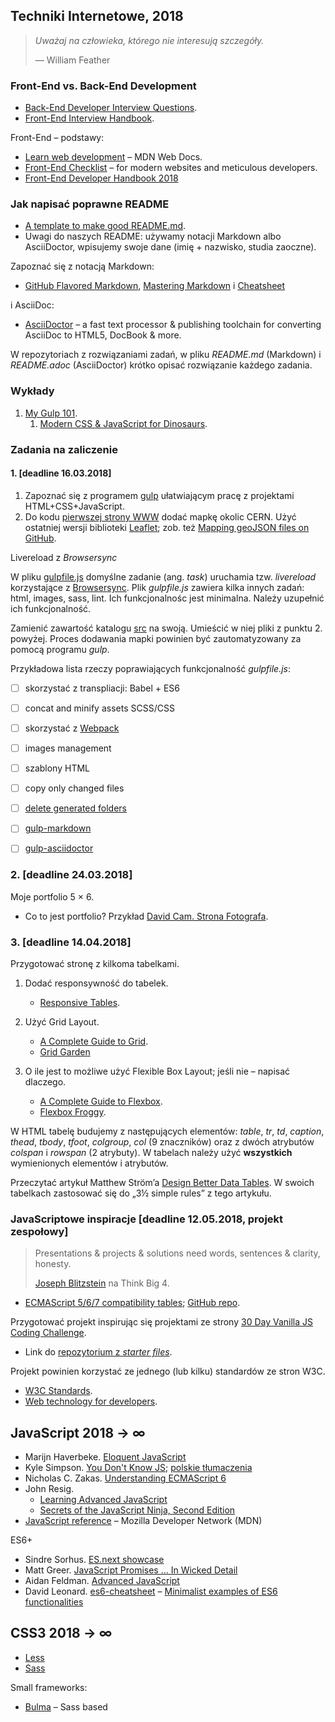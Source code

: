 ## Techniki Internetowe, 2018

> *Uważaj na człowieka, którego nie interesują szczegóły.*
>
> — William Feather

### Front-End vs. Back-End Development

* [Back-End Developer Interview Questions](https://github.com/arialdomartini/Back-End-Developer-Interview-Questions).
* [Front-End Interview Handbook](https://github.com/yangshun/front-end-interview-handbook).

Front-End – podstawy:

* [Learn web development](https://developer.mozilla.org/en-US/docs/Learn) – MDN Web Docs.
* [Front-End Checklist](https://github.com/thedaviddias/Front-End-Checklist) –
  for modern websites and meticulous developers.
* [Front-End Developer Handbook 2018](https://frontendmasters.com/books/front-end-handbook/2018/)


### Jak napisać poprawne README

* [A template to make good README.md](https://gist.github.com/PurpleBooth/109311bb0361f32d87a2).
* Uwagi do naszych README: używamy notacji Markdown albo AsciiDoctor,
  wpisujemy swoje dane (imię + nazwisko, studia zaoczne).

Zapoznać się z notacją Markdown:

* [GitHub Flavored Markdown](http://guides.github.com/overviews/mastering-markdown/),
  [Mastering Markdown](http://guides.github.com/overviews/mastering-markdown/) i
  [Cheatsheet](https://github.com/adam-p/markdown-here/wiki/Markdown-Cheatsheet)

i AsciiDoc:

* [AsciiDoctor](http://asciidoctor.org/) – a fast text processor & publishing
  toolchain for converting AsciiDoc to HTML5, DocBook & more.

W repozytoriach z rozwiązaniami zadań, w pliku _README.md_ (Markdown)
i _README.adoc_ (AsciiDoctor) krótko opisać rozwiązanie każdego zadania.

<!--
  Przeczytać [AsciiDoc New tables]( http://www.methods.co.nz/asciidoc/newtables.html).
-->

### Wykłady

1. [My Gulp 101](https://github.com/h5c3j/my_gulp_101).
    1. [Modern CSS & JavaScript for Dinosaurs](https://github.com/h5c3j/my_gulp_101/tree/master/static).


### Zadania na zaliczenie

#### 1. [deadline 16.03.2018]

1. Zapoznać się z programem [gulp](http://gulpjs.com) ułatwiającym pracę
  z projektami HTML+CSS+JavaScript.
2. Do kodu [pierwszej strony WWW](http://info.cern.ch/hypertext/WWW/TheProject.html)
  dodać mapkę okolic CERN. Użyć ostatniej wersji biblioteki
  [Leaflet](http://leafletjs.com); zob. też
  [Mapping geoJSON files on GitHub](https://help.github.com/articles/mapping-geojson-files-on-github).

Livereload z _Browsersync_

W pliku [gulpfile.js](https://github.com/h5c3j/my_gulp_101/blob/master/gulpfile.js)
domyślne zadanie (ang. _task_) uruchamia tzw. _livereload_ korzystające z
[Browsersync](https://www.browsersync.io/docs/gulp).
Plik _gulpfile.js_ zawiera kilka innych zadań: html, images, sass, lint.
Ich funkcjonalnośc jest minimalna. Należy uzupełnić ich funkcjonalność.

Zamienić zawartość katalogu [src](https://github.com/h5c3j/my_gulp_101) na swoją.
Umieścić w niej pliki z punktu 2. powyżej.
Proces dodawania mapki powinien być zautomatyzowany za pomocą programu _gulp_.

Przykładowa lista rzeczy poprawiających funkcjonalność _gulpfile.js_:

- [ ] skorzystać z transpliacji: Babel + ES6
- [ ] concat and minify assets SCSS/CSS
- [ ] skorzystać z [Webpack](https://webpack.js.org)
- [ ] images management
- [ ] szablony HTML
- [ ] copy only changed files
- [ ] [delete generated folders](https://github.com/gulpjs/gulp/blob/master/docs/recipes/delete-files-folder.md)
- [ ] [gulp-markdown](https://www.npmjs.com/package/gulp-markdown)
- [ ] [gulp-asciidoctor](https://github.com/asciidoctor/gulp-asciidoctor)


### 2. [deadline 24.03.2018]

Moje portfolio 5 × 6.

* Co to jest portfolio? Przykład [David Cam. Strona Fotografa](https://www.wix.com/website-template/view/html/1264/?siteId=4cc25780-53f1-4094-8612-14e29d393474&metaSiteId=94f3e1f0-4ce3-429c-8aff-0907cf7a9e76&originUrl=https%3A%2F%2Fpl.wix.com%2Fwebsite%2Ftemplates%2Fhtml%2Fportfolio-cv).


### 3. [deadline 14.04.2018]

Przygotować stronę z kilkoma tabelkami.

1. Dodać responsywność do tabelek.

    - [Responsive Tables](https://codepen.io/collection/AdGVYP/).

1. Użyć Grid Layout.

    - [A Complete Guide to Grid](https://css-tricks.com/snippets/css/complete-guide-grid/).
    - [Grid Garden](http://cssgridgarden.com)

1. O ile jest to możliwe użyć Flexible Box Layout; jeśli nie – napisać dlaczego.

    - [A Complete Guide to Flexbox](https://css-tricks.com/snippets/css/a-guide-to-flexbox/).
    - [Flexbox Froggy](http://flexboxfroggy.com/).

W HTML tabelę budujemy z następujących elementów: *table*, *tr*, *td*,
*caption*, *thead*, *tbody*, *tfoot*, *colgroup*, *col* (9 znaczników)
oraz z dwóch atrybutów *colspan* i *rowspan* (2 atrybuty).
W tabelach należy użyć **wszystkich** wymienionych elementów i atrybutów.

Przeczytać artykuł Matthew Ström’a
[Design Better Data Tables](https://medium.com/mission-log/design-better-data-tables-430a30a00d8c).
W swoich tabelkach zastosować się do „3½ simple rules” z tego artykułu.


### JavaScriptowe inspiracje [deadline 12.05.2018, projekt zespołowy]

> Presentations & projects & solutions need words, sentences & clarity, honesty.
>
> [Joseph Blitzstein](https://youtu.be/dzFf3r1yph8) na Think Big 4.

* [ECMAScript 5/6/7 compatibility tables](https://kangax.github.io/compat-table/es6/);
  [GitHub repo](https://github.com/kangax/compat-table).

Przygotować projekt inspirując się projektami ze strony
[30 Day Vanilla JS Coding Challenge](https://javascript30.com).

* Link do [repozytorium z _starter files_](https://github.com/wesbos/JavaScript30).

Projekt powinien korzystać ze jednego (lub kilku) standardów ze stron W3C.

* [W3C Standards](https://www.w3.org/standards/).
* [Web technology for developers](https://developer.mozilla.org/en-US/docs/Web).


<!--
* [Kanał na Youtube](https://www.youtube.com/playlist?list=PLu8EoSxDXHP6CGK4YVJhL_VWetA865GOH).


### 4. [deadline]

Responsywne obrazki

  - [Responsive Images Community Group](https://responsiveimages.org).

Przygotować stronę z kilkoma obrazkami następnie dodać responsywność
do obrazków. Jak responywność wpływa na czas ładowania strony?


#### 9. [deadline 6.04.2017] (GeoJSON)

Przejrzeć dokumentację [_GeoJSON_](http://geojson.org/). Napisać
kilka geojsonów i przetestować je na tej stronie:
[Simply edit GeoJSON map data](http://geojson.io).

Utworzyć stronę z mapką korzystającą biblioteki [Leaflet](http://leafletjs.com/).
W kodzie mapki użyć następujących [Geometry Objects](http://geojson.org/geojson-spec.html#geometry-objects): _Point_, _LineString_ i _Polygon_.

* Przeczytać rozdział [Websites. Abandon five obsolete habits](http://practicaltypography.com/websites.html)
  z książki M. Butterick’a [Practical Typography](http://practicaltypography.com);
  zob. też [Google Fonts](https://fonts.google.com/?subset=latin-ext).
* Zapoznać się z elementami, atrybutem i formatem:
  - [figure](http://caniuse.com/#search=figure), [picture](http://caniuse.com/#search=picture)
  - [srcset](http://caniuse.com/#search=srcset)
  - [webfont](http://caniuse.com/#search=webfont)
* [<picture> Element Sample](https://googlechrome.github.io/samples/picture-element/)
* [:japanese_ogre: – dummy image generator](http://satyr.io) –
  może ułatwić przygotowanie prototypu strony z responsywnymi obrazkami

----

4\. [deadline 06.05.2017]

1. Przygotować stronę ze wzorami matematycznymi.
Matematykę na stronach wpisać w notacji
[MathJax](http://docs.mathjax.org/en/latest/index.html).
2. Użyć modułu [CSS Grid Layout](https://www.w3.org/TR/css3-grid-layout/);
zob. też [Grid Garden](http://cssgridgarden.com/).

Przykładowe repozytorium z GitHub Pages + MathJax –
[RedQueen: An Online Algorithm for Smart Broadcasting in Social Networks](http://learning.mpi-sws.org/redqueen/).
W stopce u dołu strony linki do repozytorium z kodem źródłowym.
-->

<!--
[Carnegie, Mellon](https://github.com/brendano/ark-tweet-nlp/). [tChat](http://www.cs.cmu.edu/~ark/TweetNLP/).

5\. [GitHub Pages](https://pages.github.com) |
  [About GitHub Pages and Jekyll](https://help.github.com/articles/about-github-pages-and-jekyll/) |
  [Firebase](https://firebase.google.com).

W stronach przygotowanych w pkt. 1. (lub nowych) wykorzystać
jeden z frameworków wymienionych poniżej:

* [Bootstrap](http://getbootstrap.com) –
  the most popular HTML, CSS, and JS framework for developing
  responsive, mobile first projects on the web.
* [Material Design Lite](http://www.getmdl.io/).
  Material Design Lite lets you add a Material Design look and feel to your
  websites. It doesn’t rely on any JavaScript frameworks and aims to optimize for
  cross-device use, gracefully degrade in older browsers, and offer an experience
  that is immediately accessible.

-->

<!--
#### Inspiracje [WebAssembly](http://webassembly.org/)

. [WebAssembly 101: a developer's first steps](http://blog.openbloc.fr/webassembly-first-steps/)
. [React](https://facebook.github.io/react/index.html) –
  . [Getting Started](https://facebook.github.io/react/docs/getting-started.html),
  . [Tutorial](https://facebook.github.io/react/docs/tutorial.html),
  . [React for Beginners](https://reactforbeginners.com/).
-->


## JavaScript 2018 → ∞

- Marijn Haverbeke.
  [Eloquent JavaScript](http://eloquentjavascript.net/)
- Kyle Simpson.
  [You Don't Know JS](https://github.com/getify/You-Dont-Know-JS);
  [polskie tłumaczenia](http://helion.pl/search?szukaj=Simpson)
- Nicholas C. Zakas.
  [Understanding ECMAScript 6](https://leanpub.com/understandinges6/read/)
- John Resig.
  - [Learning Advanced JavaScript](http://ejohn.org/apps/learn/)
  - [Secrets of the JavaScript Ninja, Second Edition](https://www.manning.com/books/secrets-of-the-javascript-ninja-second-edition)
- [JavaScript reference](https://developer.mozilla.org/en-US/docs/Web/JavaScript/Reference) –
  Mozilla Developer Network (MDN)

ES6+

- Sindre Sorhus.
  [ES.next showcase](https://github.com/sindresorhus/esnext-showcase)
- Matt Greer.
  [JavaScript Promises ... In Wicked Detail](http://mattgreer.org/articles/promises-in-wicked-detail/)
- Aidan Feldman.
  [Advanced JavaScript](http://advanced-js.github.io/deck/)
- David Leonard. [es6-cheatsheet](https://github.com/DrkSephy/es6-cheatsheet)
– [Minimalist examples of ES6 functionalities](https://github.com/hemanth/paws-on-es6)


## CSS3 2018 → ∞

- [Less](http://lesscss.org)
- [Sass](http://sass-lang.com)

Small frameworks:

- [Bulma](http://bulma.io/) – Sass based
